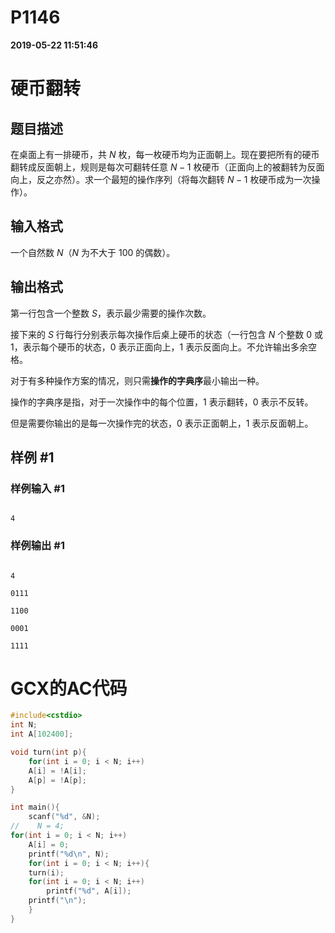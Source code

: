 
# P1146

**2019-05-22 11:51:46**
    
# 硬币翻转

## 题目描述

在桌面上有一排硬币，共 $N$ 枚，每一枚硬币均为正面朝上。现在要把所有的硬币翻转成反面朝上，规则是每次可翻转任意 $N-1$ 枚硬币（正面向上的被翻转为反面向上，反之亦然）。求一个最短的操作序列（将每次翻转 $N-1$ 枚硬币成为一次操作）。

## 输入格式

一个自然数 $N$（$N$ 为不大于 $100$ 的偶数）。

## 输出格式

第一行包含一个整数 $S$，表示最少需要的操作次数。

接下来的 $S$ 行每行分别表示每次操作后桌上硬币的状态（一行包含 $N$ 个整数 $0$ 或 $1$，表示每个硬币的状态，$0$ 表示正面向上，$1$ 表示反面向上。不允许输出多余空格。

对于有多种操作方案的情况，则只需**操作的字典序**最小输出一种。

操作的字典序是指，对于一次操作中的每个位置，$1$ 表示翻转，$0$ 表示不反转。

但是需要你输出的是每一次操作完的状态，$0$ 表示正面朝上，$1$ 表示反面朝上。

## 样例 #1

### 样例输入 #1

```
4
```

### 样例输出 #1

```
4
0111
1100
0001
1111
```

# GCX的AC代码
```cpp
#include<cstdio>
int N;
int A[102400];

void turn(int p){
    for(int i = 0; i < N; i++)
	A[i] = !A[i];
    A[p] = !A[p];
}

int main(){
    scanf("%d", &N);
//    N = 4;
for(int i = 0; i < N; i++)
	A[i] = 0;
    printf("%d\n", N);
    for(int i = 0; i < N; i++){
	turn(i);
	for(int i = 0; i < N; i++)
	    printf("%d", A[i]);
	printf("\n");
    }
}

```

